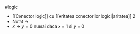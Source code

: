 #logic 
- [[Conector logic]] cu [[Aritatea conectorilor logici|aritatea]] 2
- Notat $\rightarrow$
- $x \rightarrow y = 0$ numai daca $x = 1$ si $y = 0$